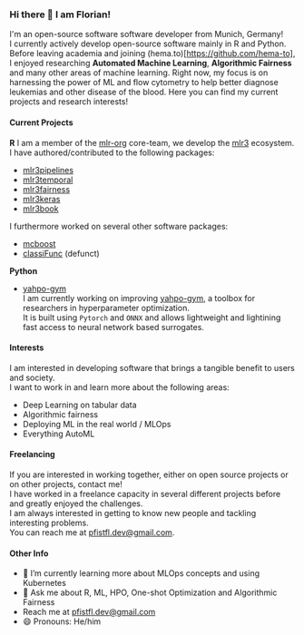 ### Hi there 👋 I am Florian!

I'm an open-source software software developer from Munich, Germany! <br>
I currently actively develop open-source software mainly in R and Python.<be>
Before leaving academia and joining (hema.to)[https://github.com/hema-to], I enjoyed researching **Automated Machine Learning**, **Algorithmic Fairness** and many other areas of machine learning.
Right now, my focus is on harnessing the power of ML and flow cytometry to help better diagnose leukemias and other disease of the blood.
Here you can find my current projects and research interests!

#### Current Projects

**R**
I am a member of the [mlr-org]() core-team, we develop the [mlr3]() ecosystem.<br>
I have authored/contributed to the following packages:
- [mlr3pipelines](https://github.com/mlr-org/mlr3pipelines)
- [mlr3temporal](https://github.com/mlr-org/mlr3temporal)
- [mlr3fairness](https://github.com/mlr-org/mlr3fairness)
- [mlr3keras](https://github.com/mlr-org/mlr3keras)
- [mlr3book](https://github.com/mlr-org/mlr3book)

I furthermore worked on several other software packages:
- [mcboost]()
- [classiFunc](https://github.com/maierhofert/classiFunc) (defunct)


**Python**

- [yahpo-gym](https://github.com/slds-lmu/yahpo_gym) <br>
  I am currently working on improving [yahpo-gym](https://github.com/slds-lmu/yahpo-gym), a toolbox for researchers in hyperparameter optimization.<br>
  It is built using `Pytorch` and `ONNX` and allows lightweight and lightining fast access to neural network based surrogates.

#### Interests

I am interested in developing software that brings a tangible benefit to users and society.<br>
I want to work in and learn more about the following areas:
- Deep Learning on tabular data
- Algorithmic fairness
- Deploying ML in the real world / MLOps
- Everything AutoML

#### Freelancing

If you are interested in working together, either on open source projects or on other projects, contact me!<br>
I have worked in a freelance capacity in several different projects before and greatly enjoyed the challenges.<br>
I am always interested in getting to know new people and tackling interesting problems.<br>
You can reach me at pfistfl.dev@gmail.com.


#### Other Info

- 🌱 I’m currently learning more about MLOps concepts and using Kubernetes
- 💬 Ask me about R, ML, HPO, One-shot Optimization and Algorithmic Fairness
- Reach me at pfistfl.dev@gmail.com
- 😄 Pronouns: He/him
